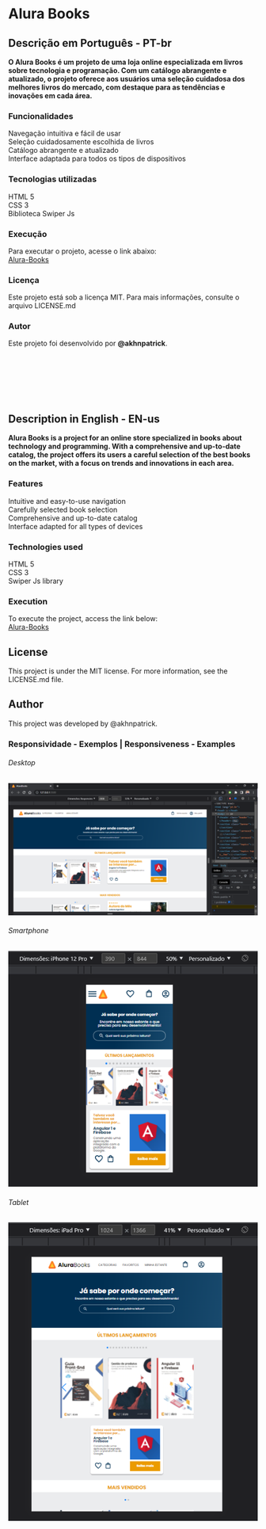 # Alura Books
## Descrição em Português - PT-br
**O Alura Books é um projeto de uma loja online especializada em livros sobre tecnologia e programação. Com um catálogo abrangente e atualizado, o projeto oferece aos usuários uma seleção cuidadosa dos melhores livros do mercado, com destaque para as tendências e inovações em cada área.**

### Funcionalidades
Navegação intuitiva e fácil de usar<br/>
Seleção cuidadosamente escolhida de livros<br/>
Catálogo abrangente e atualizado<br/>
Interface adaptada para todos os tipos de dispositivos

### Tecnologias utilizadas
HTML 5
<br/>
CSS 3
<br/>
Biblioteca Swiper Js

### Execução
Para executar o projeto, acesse o link abaixo:
<br/>
[Alura-Books](https://alura-books-tau-neon.vercel.app/)

### Licença
Este projeto está sob a licença MIT. Para mais informações, consulte o arquivo LICENSE.md

### Autor
Este projeto foi desenvolvido por **__@akhnpatrick__**.
<br/>
<br/>
<br/>
<br/>
<br/>
<br/>
<br/>
## Description in English - EN-us
**Alura Books is a project for an online store specialized in books about technology and programming. With a comprehensive and up-to-date catalog, the project offers its users a careful selection of the best books on the market, with a focus on trends and innovations in each area.**

### Features
Intuitive and easy-to-use navigation
<br/>
Carefully selected book selection
<br/>
Comprehensive and up-to-date catalog
<br/>
Interface adapted for all types of devices

### Technologies used
HTML 5
<br/>
CSS 3
<br/>
Swiper Js library

### Execution
To execute the project, access the link below:
<br/>
[Alura-Books](https://alura-books-tau-neon.vercel.app/)

## License
This project is under the MIT license. For more information, see the LICENSE.md file.

## Author
This project was developed by @akhnpatrick.



### Responsividade - Exemplos | Responsiveness - Examples
###### Desktop
![Projeto_Alura-Books-Desktop](https://github.com/akhnpatrick/alura-books/blob/main/img/alurabooks-desktop.png)
###### Smartphone
![Projeto_Alura-Books-Celular](https://github.com/akhnpatrick/alura-books/blob/main/img/alurabooks-celular.png)
###### Tablet
![Projeto_Alura-Books-Tablet](https://github.com/akhnpatrick/alura-books/blob/main/img/alurabooks-tablet.png)
